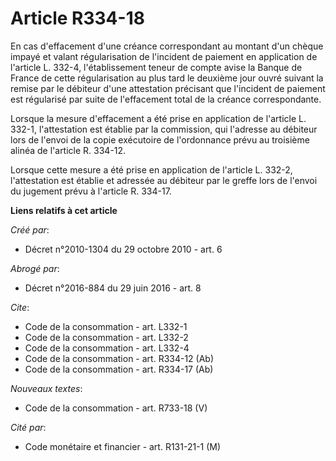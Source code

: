 # Article R334-18

En cas d'effacement d'une créance correspondant au montant d'un chèque impayé et valant régularisation de l'incident de
paiement en application de l'article L. 332-4, l'établissement teneur de compte avise la Banque de France de cette
régularisation au plus tard le deuxième jour ouvré suivant la remise par le débiteur d'une attestation précisant que
l'incident de paiement est régularisé par suite de l'effacement total de la créance correspondante. 

Lorsque la mesure d'effacement a été prise en application de l'article L. 332-1, l'attestation est établie par la commission,
qui l'adresse au débiteur lors de l'envoi de la copie exécutoire de l'ordonnance prévu au troisième alinéa de l'article R.
334-12. 

Lorsque cette mesure a été prise en application de l'article L. 332-2, l'attestation est établie et adressée au débiteur par
le greffe lors de l'envoi du jugement prévu à l'article R. 334-17.

**Liens relatifs à cet article**

_Créé par_:

  - Décret n°2010-1304 du 29 octobre 2010 - art. 6

_Abrogé par_:

  - Décret n°2016-884 du 29 juin 2016 - art. 8

_Cite_:

  - Code de la consommation - art. L332-1
  - Code de la consommation - art. L332-2
  - Code de la consommation - art. L332-4
  - Code de la consommation - art. R334-12 (Ab)
  - Code de la consommation - art. R334-17 (Ab)

_Nouveaux textes_:

  - Code de la consommation - art. R733-18 (V)

_Cité par_:

  - Code monétaire et financier - art. R131-21-1 (M)
